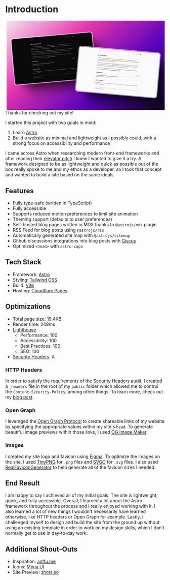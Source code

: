 # Introduction

<img src="https://github.com/hsimpson270/hsimpson270/blob/main/images/hunter-simpson-dev-preview.png" width="500" align="right">

Thanks for checking out my site!

I started this project with two goals in mind:

1. Learn [Astro](https://astro.build/)
2. Build a website as minimal and lightweight as I possibly could, with a strong focus on accessibility and performance

I came across Astro when researching modern front-end frameworks and after reading their [elevator pitch](https://docs.astro.build/en/concepts/why-astro/) I knew I wanted to give it a try. A framework designed to be as lightweight and quick as possible out of the box really spoke to me and my ethos as a developer, so I took that concept and wanted to build a site based on the same ideals.

## Features

- Fully type-safe (written in TypeScript)
- Fully accessible
- Supports reduced motion preferences to limit site animation
- Theming support (defaults to user preferences)
- Self-hosted blog pages written in MDX thanks to `@astrojs/mdx` plugin
- RSS Feed for blog posts using `@astrojs/rss`
- Automatically generated site map with `@astrojs/sitemap`
- Github discussions integrations into blog posts with [Giscus](https://giscus.app/)
- Optimized `<head>` with `astro-capo`

## Tech Stack

- Framework: [Astro](https://astro.build/)
- Styling: [Tailwind CSS](https://tailwindcss.com/)
- Build: [Vite](https://vite.dev/)
- Hosting: [Cloudflare Pages](https://www.cloudflare.com/)

## Optimizations

- Total page size: 19.4KB
- Render time: 249ms
- [Lighthouse](https://pagespeed.web.dev/analysis/https-hunter-simpson-dev/r7m7wr7yk1?form_factor=desktop)
  - Performance: 100
  - Accessibility: 100
  - Best Practices: 100
  - SEO: 100
- [Security Headers](https://securityheaders.com/): A

### HTTP Headers

In order to satisfy the requirements of the [Security Headers](https://securityheaders.com/) audit, I created a `_headers` file in the root of my `public` folder which allowed me to control the `Content-Security-Policy`, among other things. To learn more, check out my [blog post](https://hunter-simpson.dev/blog/lighthouse-trust-and-safety/).

### Open Graph

I leveraged the [Open Graph Protocol](https://ogp.me/) to create shareable links of my website by specifying the appropriate values within my site's `head`. To generate beautiful image previews within those links, I used [OG Image Maker](https://ogimagemaker.com/).

### Images

I created my site logo and favicon using [Figma](https://www.figma.com/). To optimize the images on the site, I used [TinyPNG](https://tinypng.com/) for `.png` files and [SVGO](https://jakearchibald.github.io/svgomg/) for `.svg` files. I also used [RealFaviconGenerator](https://realfavicongenerator.net/) to help generate all of the favicon sizes I needed.

## End Result

I am happy to say I achieved all of my initial goals. The site is lightweight, quick, and fully accessible. Overall, I learned a lot about the Astro framework throughout the process and I really enjoyed working with it. I also learned a lot of new things I wouldn't necessarily have learned otherwise, like HTTP headers or Open Graph for example. Lastly, I challenged myself to design and build the site from the ground up without using an existing template in order to work on my design skills, which I don't normally get to use in day-to-day work.

## Additional Shout-Outs

- Inspiration: [antfu.me](https://antfu.me/)
- Icons: [Myna UI](https://icon-sets.iconify.design/mynaui/)
- Site Preview: [shots.so](https://shots.so/)
